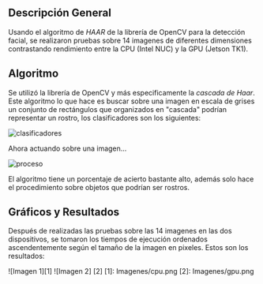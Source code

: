## Descripción General

  Usando el algoritmo de *HAAR* de la librería de OpenCV para la detección facial, se realizaron pruebas sobre 14 imagenes de diferentes dimensiones contrastando rendimiento entre la CPU (Intel NUC) y la GPU (Jetson TK1).

## Algoritmo

  Se utilizó la librería de OpenCV y más especificamente la _cascada de Haar_. Este algoritmo lo que hace es buscar sobre una imagen en escala de grises un conjunto de rectángulos que organizados en "cascada" podrían representar un rostro, los clasificadores son los siguientes:

  ![clasificadores](http://ironsistem.com/media/images/1_fl2yzEM..width-800.jpg "clasificadores")

  Ahora actuando sobre una imagen...

  ![proceso](http://robologs.net/wp-content/uploads/2014/05/haarcascade-300x300.jpg "proceso")

  El algoritmo tiene un porcentaje de acierto bastante alto, además solo hace el procedimiento sobre objetos que podrían ser rostros.

## Gráficos y Resultados

  Después de realizadas las pruebas sobre las 14 imagenes en las dos dispositivos, se tomaron los tiempos de ejecución ordenados ascendentemente según el tamaño de la imagen en pixeles. Estos son los resultados:

  ![Imagen 1][1] ![Imagen 2] [2]
  [1]: Imagenes/cpu.png [2]: Imagenes/gpu.png

  
